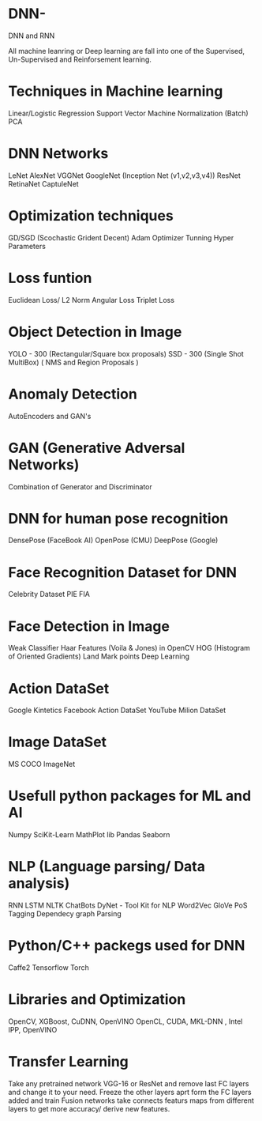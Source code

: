 # DNN-
DNN and RNN  

All machine leanring or Deep learning are fall into one of the Supervised, Un-Supervised and Reinforsement learning. 

# Techniques in Machine learning
Linear/Logistic Regression
Support Vector Machine
Normalization (Batch)
PCA


# DNN Networks 
LeNet
AlexNet
VGGNet
GoogleNet (Inception Net (v1,v2,v3,v4))
ResNet
RetinaNet
CaptuleNet

# Optimization techniques
GD/SGD (Scochastic Grident Decent)
Adam Optimizer
Tunning Hyper Parameters

# Loss funtion
Euclidean Loss/ L2 Norm
Angular Loss
Triplet Loss


# Object Detection in Image
YOLO - 300 (Rectangular/Square box proposals)
SSD - 300 (Single Shot MultiBox)
( NMS and Region Proposals )

# Anomaly Detection
AutoEncoders and GAN's

# GAN (Generative Adversal Networks)
Combination of Generator and Discriminator

# DNN for human pose recognition
DensePose (FaceBook AI)
OpenPose (CMU)
DeepPose (Google)


# Face Recognition Dataset for DNN
Celebrity Dataset 
PIE
FIA

# Face Detection in Image
Weak Classifier Haar Features (Voila & Jones) in OpenCV
HOG (Histogram of Oriented Gradients)
Land Mark points
Deep Learning

# Action DataSet
Google Kintetics
Facebook Action DataSet
YouTube Milion DataSet

# Image DataSet
MS COCO
ImageNet
 
# Usefull python packages for ML and AI
Numpy
SciKit-Learn
MathPlot lib
Pandas
Seaborn

# NLP (Language parsing/ Data analysis)
RNN
LSTM
NLTK
ChatBots
DyNet - Tool Kit for NLP
Word2Vec
GloVe
PoS Tagging
Dependecy graph Parsing

# Python/C++ packegs used for DNN
Caffe2
Tensorflow
Torch

# Libraries and Optimization
OpenCV, XGBoost, CuDNN, OpenVINO
OpenCL, CUDA, MKL-DNN , Intel IPP, OpenVINO

# Transfer Learning
Take any pretrained network VGG-16 or ResNet and remove last FC layers and change it to your need. 
Freeze the other layers aprt form the FC layers added and train
Fusion networks take connects featurs maps from different layers to get more accuracy/ derive new features. 






